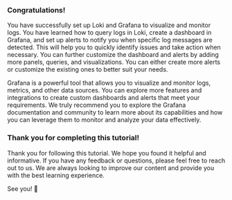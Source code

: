 
<br>

### Congratulations!

You have successfully set up Loki and Grafana to visualize and monitor logs. You have learned how to query logs in Loki, create a dashboard in Grafana, and set up alerts to notify you when specific log messages are detected. This will help you to quickly identify issues and take action when necessary. You can further customize the dashboard and alerts by adding more panels, queries, and visualizations. You can either create more alerts or customize the existing ones to better suit your needs.

Grafana is a powerful tool that allows you to visualize and monitor logs, metrics, and other data sources. You can explore more features and integrations to create custom dashboards and alerts that meet your requirements. We truly recommend you to explore the Grafana documentation and community to learn more about its capabilities and how you can leverage them to monitor and analyze your data effectively.


### Thank you for completing this tutorial!

Thank you for following this tutorial. We hope you found it helpful and informative. If you have any feedback or questions, please feel free to reach out to us. We are always looking to improve our content and provide you with the best learning experience.

See you! 👏
